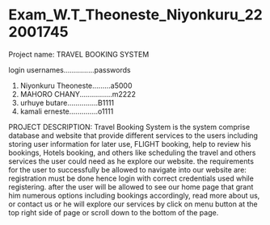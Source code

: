 # Exam_W.T_Theoneste_Niyonkuru_222001745

Project name: TRAVEL BOOKING SYSTEM

login usernames...............passwords
1. Niyonkuru Theoneste.........a5000
3. MAHORO CHANY................m2222
4. urhuye butare...............B1111
5. kamali erneste..............o1111

PROJECT DESCRIPTION:
Travel Booking System is the system comprise database and website that provide different services to the users including storing user information for later use, FLIGHT booking, help to review his bookings, Hotels booking, and others like scheduling the travel and others services the user could need as he explore our website.
the requirements for the user to successfully be allowed to navigate into our website are: registration must be done hence login with correct credentials used
while registering. after the user will be allowed to see our home page that grant him numerous options including bookings accordingly, read more about us, or contact us or he will explore our services by click on menu button at the top right side of page or scroll down to the bottom of the page.

